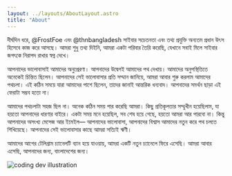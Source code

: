 ```yaml
---
layout: ../layouts/AboutLayout.astro
title: "About"
---
```


দীর্ঘদিন ধরে, @FrostFoe এবং @thnbangladesh সাইবার সচেতনতা এবং তথ্য প্রযুক্তি অন্যতম প্রধান উৎস হিসেবে কাজ করে আসছে। আমরা শুধু তথ্য দিইনি, আমরা একটা পরিবার তৈরি করেছি, যেখানে সবাই মিলে সাইবার জগৎকে নিরাপদ রাখার স্বপ্ন দেখে।

আপনাদের ভালোবাসাই আমাদের অনুপ্রেরণা। আপনাদের উদ্বেগই আমাদের পথ দেখায়। আমাদের অনুপস্থিতিতে অনেকেই চিন্তিত ছিলেন। আপনাদের সেই ভালোবাসার প্রতি সম্মান জানিয়ে, আমরা আবার শুরু করলাম আমাদের পথচলা। এই কঠিন সময়ে যারা আমাদের পাশে ছিলেন, তাদের জানাই আন্তরিক ধন্যবাদ। আপনাদের সমর্থন ছাড়া এই ফেরাটা সম্ভব হতো না।

আমাদের পথচলাটা সহজ ছিল না। অনেক কঠিন সময় পার করেছি আমরা। কিছু প্রতিকূলতার সম্মুখীন হয়েছিলাম, যা হয়তো আপনাদের ধারণার বাইরে। একটা সময় মনে হয়েছিল, সব শেষ হয়ে গেছে, হয়তো আমরা আর পারবো না। কিন্তু আপনাদের অসংখ্য মেসেজ আর ইমেইল— আপনাদের ভালোবাসা, আপনাদের বিশ্বাস আমাদের নতুন করে পথ চলতে শিখিয়েছে। আপনাদের সেই ভালোবাসার কাছে আমরা সত্যিই ঋণী।

আমাদের আগের টেলিগ্রাম চ্যানেলটি ব্যান হয়ে যাওয়ায়, আমরা একটি নতুন চ্যানেলে ফিরে এসেছি। আমরা আবার এসেছি, আপনাদের জন্য, বাংলাদেশের জন্য।

<div>
  <img src="/dev.svg" class="sm:w-1/2 mx-auto" alt="coding dev illustration">
</div>
